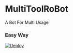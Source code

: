 # MultiToolRoBot
A Bot For Multi Usage


### Easy Way
[![Deploy](https://www.herokucdn.com/deploy/button.svg)](https://heroku.com/deploy)
